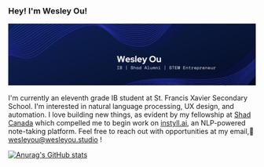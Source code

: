### Hey! I'm Wesley Ou!

<img src="https://github.com/C-FWES/C-FWES/blob/main/banner1.jpg?raw=true">

I'm currently an eleventh grade IB student at St. Francis Xavier Secondary School. I'm interested in natural language processing, UX design, and automation. I love building new things, as evident by my fellowship at [Shad Canada](https://www.shad.ca/) which compelled me to begin work on [instyll.ai](https://www.linkedin.com/company/instyll/about/?viewAsMember=true), an NLP-powered note-taking platform. Feel free to reach out with opportunities at my email,📧wesleyou@wesleyou.studio !  


[![Anurag's GitHub stats](https://github-readme-stats.vercel.app/api?username=C-FWES)](https://github.com/anuraghazra/github-readme-stats)
